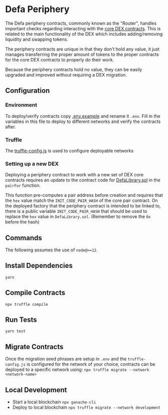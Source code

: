 # Defa Periphery

The Defa periphery contracts, commonly known as the "Router", handles important checks regarding interacting with the [core DEX contracts](https://github.com/defaswap/defa-swap-core). This is related to the main functionality of the DEX which includes adding/removing liquidity and swapping tokens.

The periphery contracts are unique in that they don't hold any value, it just manages transferring the proper amount of tokens to the proper contracts for the core DEX contracts to properly do their work.

Because the periphery contracts hold no value, they can be easily upgraded and improved without requiring a DEX migration.

## Configuration

### Environment

To deploy/verify contracts copy [.env.example](./.env.example) and rename it `.env`. Fill in the variables in this file to deploy to different networks and verify the contracts after.  

### Truffle

The [truffle-config.js](./truffle-config.js) is used to configure deployable networks 

### Setting up a new DEX

Deploying a periphery contract to work with a new set of DEX core contracts requires an update to the contract code for [DefaLibrary.sol](./contracts/libraries/DefaLibrary.sol) in the `pairFor` function.

This function pre-computes a pair address before creation and requires that the `hex` value match the `INIT_CODE_PAIR_HASH` of the core pair contract. On the deployed factory that the periphery contract is intended to be linked to, there is a public variable `INIT_CODE_PAIR_HASH` that should be used to replace the `hex` value in `DefaLibrary.sol`. (Remember to remove the `0x` before the hash)

## Commands

The following assumes the use of `node@>=12`.

## Install Dependencies

`yarn`

## Compile Contracts

`npx truffle compile`

## Run Tests

`yarn test`

## Migrate Contracts

Once the migration seed phrases are setup in `.env` and the `truffle-config.js` is configured for the network of your choice, contracts can be deployed to a specific network using: `npx truffle migrate --network <network-name>`

## Local Development

- Start a local blockchain `npx ganache-cli` 
- Deploy to local blockchain `npx truffle migrate --network development`
